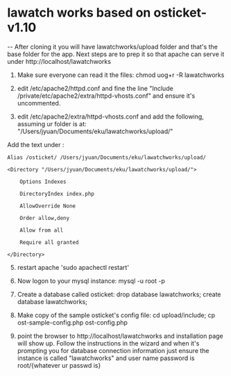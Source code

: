 # lawatch works based on osticket-v1.10
-- After cloning it you will have lawatchworks/upload folder and that's the base folder for the app.  Next steps are to prep it so that apache can serve it under http://localhost/lawatchworks

1) Make sure everyone can read it the files: chmod uog+r -R lawatchworks

2) edit /etc/apache2/httpd.conf and fine the line "Include /private/etc/apache2/extra/httpd-vhosts.conf" and ensure it's uncommented.

3) edit /etc/apache2/extra/httpd-vhosts.conf and add the following, assuming ur folder is at: 
"/Users/jyuan/Documents/eku/lawatchworks/upload/"

Add the text under <VirtualHost>:

    Alias /osticket/ /Users/jyuan/Documents/eku/lawatchworks/upload/
    
    <Directory "/Users/jyuan/Documents/eku/lawatchworks/upload/">
    
        Options Indexes
    
        DirectoryIndex index.php
    
        AllowOverride None
    
        Order allow,deny
    
        Allow from all
    
        Require all granted
    
    </Directory>
    
5) restart apache 'sudo apachectl restart'

6) Now logon to your mysql instance: mysql -u root -p 

7) Create a database called osticket: drop database lawatchworks; create database lawatchworks;

8) Make copy of the sample osticket's config file: cd upload/include; cp ost-sample-config.php ost-config.php

9) point the browser to http://localhost/lawatchworks and installation page will show up.  Follow the instructions in the wizard and when it's prompting you for database connection information just ensure the instance is called "lawatchworks" and user name password is root/{whatever ur passwd is}
